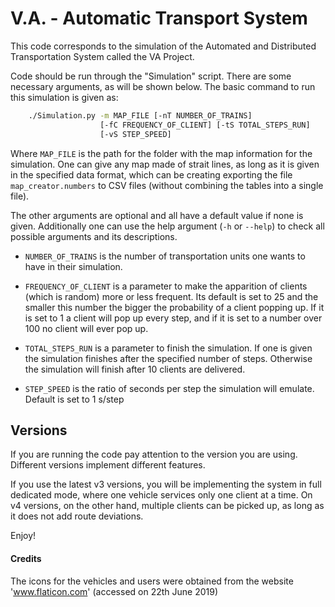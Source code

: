# V.A. - Automatic Transport System

This code corresponds to the simulation of the Automated and Distributed 
Transportation System called the VA Project. 

Code should be run through the "Simulation" script. There are some necessary 
arguments, as will be shown below. The basic command to run this simulation 
is given as:

```bash
    ./Simulation.py -m MAP_FILE [-nT NUMBER_OF_TRAINS]
                    [-fC FREQUENCY_OF_CLIENT] [-tS TOTAL_STEPS_RUN]
                    [-vS STEP_SPEED]
```

Where `MAP_FILE` is the path for the folder with the map information for the 
simulation. One can give any map made of strait lines, as long as it is given 
in the specified data format, which can be creating exporting the file 
`map_creator.numbers` to CSV files (without combining the tables into a single 
file).

The other arguments are optional and all have a default value if none is given.
Additionally one can use the help argument (`-h` or `--help`) to check all 
possible arguments and its descriptions.

* `NUMBER_OF_TRAINS` is the number of transportation units one wants to have in 
their simulation. 

* `FREQUENCY_OF_CLIENT` is a parameter to make the apparition of
clients (which is random) more or less frequent. Its default is set to 25 and 
the smaller this number the bigger the probability of a client popping up. If it
is set to 1 a client will pop up every step, and if it is set to a number over 
100 no client will ever pop up. 

* `TOTAL_STEPS_RUN` is a parameter to finish the 
simulation. If one is given the simulation finishes after the specified number 
of steps. Otherwise the simulation will finish after 10 clients are delivered.

* `STEP_SPEED` is the ratio of seconds per step the simulation will emulate.
Default is set to 1 s/step


## Versions

If you are running the code pay attention to the version you are using. Different
versions implement different features. 

If you use the latest v3 versions, you will be implementing the system in full 
dedicated mode, where one vehicle services only one client at a time. On v4 versions,
on the other hand, multiple clients can be picked up, as long as it does not add 
route deviations.

Enjoy!


[comment]: <> (TODO: Add the map format specifications!
    This simulation can be run with any map, as long as the pertinent 
    information is given in the correct format. This folder contains 
    a file called ")
    

#### Credits
The icons for the vehicles and users were obtained from the website 'www.flaticon.com' (accessed on 22th June 2019)
